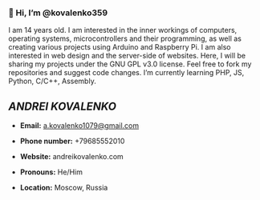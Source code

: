 <h3>👋  Hi, I’m @kovalenko359</h3>
I am 14 years old. I am interested in the inner workings of computers, operating systems, microcontrollers and their programming, as well as creating various projects using Arduino and Raspberry Pi. I am also interested in web design and the server-side of websites. Here, I will be sharing my projects under the GNU GPL v3.0 license. Feel free to fork my repositories and suggest code changes. I’m currently learning PHP, JS, Python, C/C++, Assembly.
<br>
<h2><b><i>ANDREI KOVALENKO</i></b></h2>

- <b>Email:</b> a.kovalenko1079@gmail.com

- <b>Phone number:</b> +79685552010

- <b>Website:</b> andreikovalenko.com

- <b>Pronouns:</b> He/Him

- <b>Location:</b> Moscow, Russia 

<!---
kovalenko359/kovalenko359 is a ✨ special ✨ repository because its `README.md` (this file) appears on your GitHub profile.
You can click the Preview link to take a look at your changes.
--->
